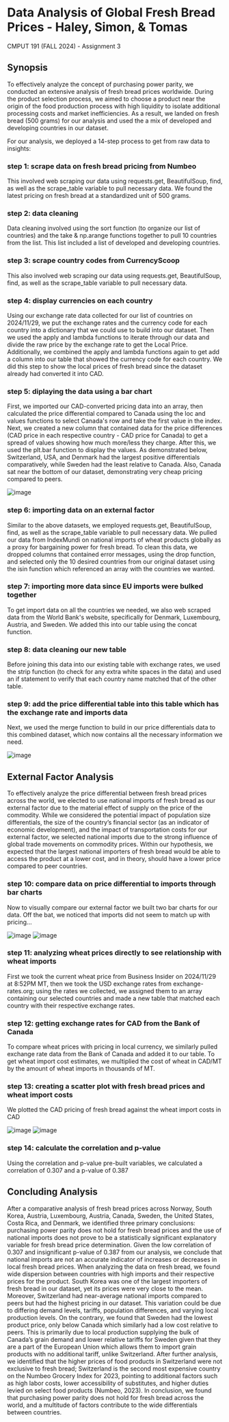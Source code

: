 # Data Analysis of Global Fresh Bread Prices - Haley, Simon, & Tomas
CMPUT 191 (FALL 2024) - Assignment 3

## Synopsis

To effectively analyze the concept of purchasing power parity, we conducted an extensive analysis of fresh bread prices worldwide. During the product selection process, we aimed to choose a product near the origin of the food production process with high liquidity to isolate additional processing costs and market inefficiencies. As a result, we landed on fresh bread (500 grams) for our analysis and used the a mix of developed and developing countries in our dataset.

For our analysis, we deployed a 14-step process to get from raw data to insights:

### step 1: scrape data on fresh bread pricing from Numbeo
This involved web scraping our data using requests.get, BeautifulSoup, find, as well as the scrape_table variable to pull necessary data. We found the latest pricing on fresh bread at a standardized unit of 500 grams.

### step 2: data cleaning
Data cleaning involved using the sort function (to organize our list of countries) and the take & np.arange functions together to pull 10 countries from the list. This list included a list of developed and developing countries. 

### step 3: scrape country codes from CurrencyScoop
This also involved web scraping our data using requests.get, BeautifulSoup, find, as well as the scrape_table variable to pull necessary data. 

### step 4: display currencies on each country
Using our exchange rate data collected for our list of countries on 2024/11/29, we put the exchange rates and the currency code for each country into a dictionary that we could use to build into our dataset. Then we used the apply and lambda functions to iterate through our data and divide the raw price by the exchange rate to get the Local Price. Additionally, we combined the apply and lambda functions again to get add a column into our table that showed the currency code for each country. We did this step to show the local prices of fresh bread since the dataset already had converted it into CAD.

### step 5: diplaying the data using a bar chart
First, we imported our CAD-converted pricing data into an array, then calculated the price differential compared to Canada using the loc and values functions to select Canada's row and take the first value in the index. Next, we  created a new column that contained data for the price differences (CAD price in each respective country - CAD price for Canada) to get a spread of values showing how much more/less they charge. After this, we used the plt.bar function to display the values. As demonstrated below, Switzerland, USA, and Denmark had the largest positive differentials comparatively, while Sweden had the least relative to Canada. Also, Canada sat near the bottom of our dataset, demonstrating very cheap pricing compared to peers.

![image](https://github.com/user-attachments/assets/b4474c24-0baa-4457-9808-ac51f50268e3)

### step 6: importing data on an external factor
Similar to the above datasets, we employed requests.get, BeautifulSoup, find, as well as the scrape_table variable to pull necessary data. We pulled our data from IndexMundi on national imports of wheat products globally as a proxy for bargaining power for fresh bread. To clean this data, we dropped columns that contained error messages, using the drop function, and selected only the 10 desired countries from our original dataset using the isin function which referenced an array with the countries we wanted.

### step 7: importing more data since EU imports were bulked together
To get import data on all the countries we needed, we also web scraped data from the World Bank's website, specifically for Denmark, Luxembourg, Austria, and Sweden. We added this into our table using the concat function.

### step 8: data cleaning our new table 
Before joining this data into our existing table with exchange rates, we used the strip function (to check for any extra white spaces in the data) and used an if statement to verify that each country name matched that of the other table. 

### step 9: add the price differential table into this table which has the exchange rate and imports data
Next, we used the merge function to build in our price differentials data to this combined dataset, which now contains all the necessary information we need.

![image](https://github.com/user-attachments/assets/baa05547-86ca-4c46-93d3-c09418b1403e)


## External Factor Analysis

To effectively analyze the price differential between fresh bread prices across the world,
we elected to use national imports of fresh bread as our external factor due to the material effect of supply on the price of the commodity. While we considered the potential impact of population size differentials, the size of the country’s financial sector (as an indicator of economic development), and the impact of transportation costs for our external factor, we selected national imports due to the strong influence of global trade movements on commodity prices. Within our hypothesis, we expected that the largest national importers of fresh bread would be able to access the product at a lower cost, and in theory, should have a lower price compared to peer countries.

### step 10: compare data on price differential to imports through bar charts
Now to visually compare our external factor we built two bar charts for our data. Off the bat, we noticed that imports did not seem to match up with pricing...

![image](https://github.com/user-attachments/assets/43bb81c1-ddec-40f2-80e6-81873efac02e) ![image](https://github.com/user-attachments/assets/b071bc72-8d41-4580-95cd-8da538dfef57)

### step 11: analyzing wheat prices directly to see relationship with wheat imports
First we took the current wheat price from Business Insider on 2024/11/29 at 8:52PM MT, then we took the USD exchange rates from exchange-rates.org; using the rates we collected, we assigned them to an array containing our selected countries and made a new table that matched each country with their respective exchange rates.

### step 12: getting exchange rates for CAD from the Bank of Canada
To compare wheat prices with pricing in local currency, we similarly pulled exchange rate data from the Bank of Canada and added it to our table. To get wheat import cost estimates, we multiplied the cost of wheat in CAD/MT by the amount of wheat imports in thousands of MT. 

### step 13: creating a scatter plot with fresh bread prices and wheat import costs
We plotted the CAD pricing of fresh bread against the wheat import costs in CAD

![image](https://github.com/user-attachments/assets/b981b7d3-8ede-4d13-92e1-24b2264bad77)
![image](https://github.com/user-attachments/assets/cceab1b6-7ea5-43bd-b70d-0230b5ec812f)

### step 14: calculate the correlation and p-value
Using the correlation and p-value pre-built variables, we calculated a correlation of 0.307 and a p-value of 0.387


## Concluding Analysis

After a comparative analysis of fresh bread prices across Norway, South Korea, Austria,
Luxembourg, Austria, Canada, Sweden, the United States, Costa Rica, and Denmark, we identified three primary conclusions: purchasing power parity does not hold for fresh bread prices and the use of national imports does not prove to be a statistically significant explanatory variable for fresh bread price determination. Given the low correlation of 0.307 and insignificant p-value of 0.387 from our analysis, we conclude that national imports are not an accurate indicator of increases or decreases in local fresh bread prices. When analyzing the data on fresh bread, we found wide dispersion between countries with high imports and their respective prices for the product. South Korea was one of the largest importers of fresh bread in our dataset, yet its prices were very close to the mean. Moreover, Switzerland had near-average national imports compared to peers but had the highest pricing in our dataset. This variation could be due to differing demand levels, tariffs, population differences, and varying local production levels. On the contrary, we found that Sweden had the lowest product price, only below Canada which similarly had a low cost relative to peers. This is primarily due to local production supplying the bulk of Canada’s grain demand and lower relative tariffs for Sweden given that they are a part of the European Union which allows them to import grain products with no additional tariff, unlike Switzerland. After further analysis, we identified that the higher prices of food products in Switzerland were not exclusive to fresh bread; Switzerland is the second most expensive country on the Numbeo Grocery Index for 2023, pointing to additional factors such as high labor costs, lower accessibility of substitutes, and higher duties levied on select food products (Numbeo, 2023). In conclusion, we found that purchasing power parity does not hold for fresh bread across the world, and a multitude of factors contribute to the wide differentials between countries.
